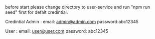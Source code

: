 before start please change directory to user-service and run "npm run seed" first for defalt credintial.

Credintial
Admin : 
  email: admin@admin.com
  password:abc12345

User :
  email: user@user.com
  password: abc12345